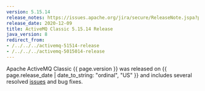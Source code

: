 ```yaml
---
version: 5.15.14
release_notes: https://issues.apache.org/jira/secure/ReleaseNote.jspa?projectId=12311210&version=12348294
release_date: 2020-12-09
title: ActiveMQ Classic 5.15.14 Release
java_version: 8
redirect_from:
- /../../../activemq-51514-release
- /../../../activemq-5015014-release
---
```

Apache ActiveMQ Classic {{ page.version }} was released on {{ page.release_date | date_to_string: "ordinal", "US" }} and includes several resolved [issues]({{page.release_notes}}) and bug fixes.
